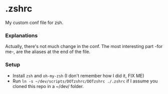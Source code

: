 .zshrc
=======
My custom conf file for zsh.
 
### Explanations

Actually, there's not much change in the conf. The most interesting part -for me-, are the aliases at the end of the file.

### Setup

* Install `zsh` and `oh-my-zsh` (I don't remember how I did it, FIX ME)
* Run `ln -s ~/dev/scripts/DOTzshrc/DOTzshrc ./.zshrc` if I assume you cloned this repo in a ~/dev/ folder.